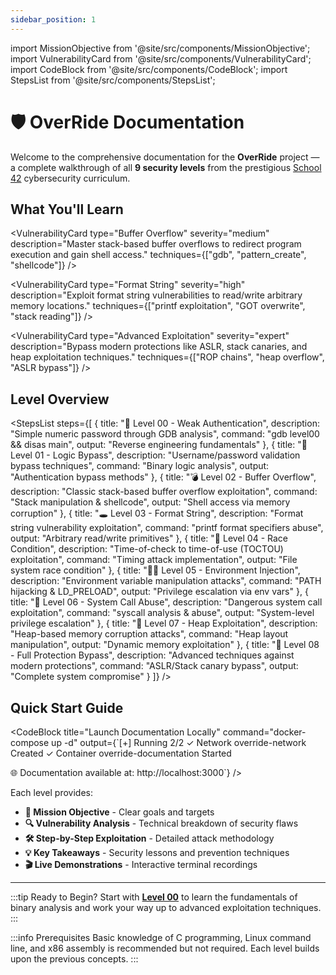 ```yaml
---
sidebar_position: 1
---
```


import MissionObjective from '@site/src/components/MissionObjective';
import VulnerabilityCard from '@site/src/components/VulnerabilityCard';
import CodeBlock from '@site/src/components/CodeBlock';
import StepsList from '@site/src/components/StepsList';

# 🛡️ OverRide Documentation

<MissionObjective 
  level="OverRide Series"
  target="9 Security Challenges"
  method="Binary Exploitation & Reverse Engineering"
/>

Welcome to the comprehensive documentation for the **OverRide** project — a complete walkthrough of all **9 security levels** from the prestigious [School 42](https://42.fr) cybersecurity curriculum.

## What You'll Learn

<div style={{display: 'grid', gridTemplateColumns: 'repeat(auto-fit, minmax(300px, 1fr))', gap: '1rem', margin: '2rem 0'}}>
  <VulnerabilityCard 
    type="Static Analysis"
    severity="beginner"
    description="Learn to extract hardcoded credentials and analyze binary strings to find authentication bypasses."
    techniques={["strings", "objdump", "hexdump"]}
  />
  
  <VulnerabilityCard 
    type="Buffer Overflow"
    severity="medium"
    description="Master stack-based buffer overflows to redirect program execution and gain shell access."
    techniques={["gdb", "pattern_create", "shellcode"]}
  />
  
  <VulnerabilityCard 
    type="Format String"
    severity="high"
    description="Exploit format string vulnerabilities to read/write arbitrary memory locations."
    techniques={["printf exploitation", "GOT overwrite", "stack reading"]}
  />
  
  <VulnerabilityCard 
    type="Advanced Exploitation"
    severity="expert"
    description="Bypass modern protections like ASLR, stack canaries, and heap exploitation techniques."
    techniques={["ROP chains", "heap overflow", "ASLR bypass"]}
  />
</div>

## Level Overview

<StepsList steps={[
  {
    title: "🧩 Level 00 - Weak Authentication",
    description: "Simple numeric password through GDB analysis",
    command: "gdb level00 && disas main",
    output: "Reverse engineering fundamentals"
  },
  {
    title: "🔐 Level 01 - Logic Bypass", 
    description: "Username/password validation bypass techniques",
    command: "Binary logic analysis",
    output: "Authentication bypass methods"
  },
  {
    title: "💣 Level 02 - Buffer Overflow",
    description: "Classic stack-based buffer overflow exploitation", 
    command: "Stack manipulation & shellcode",
    output: "Shell access via memory corruption"
  },
  {
    title: "🕳️ Level 03 - Format String",
    description: "Format string vulnerability exploitation",
    command: "printf format specifiers abuse",
    output: "Arbitrary read/write primitives"
  },
  {
    title: "🧼 Level 04 - Race Condition",
    description: "Time-of-check to time-of-use (TOCTOU) exploitation",
    command: "Timing attack implementation", 
    output: "File system race condition"
  },
  {
    title: "🧞‍♂️ Level 05 - Environment Injection",
    description: "Environment variable manipulation attacks",
    command: "PATH hijacking & LD_PRELOAD",
    output: "Privilege escalation via env vars"
  },
  {
    title: "🧪 Level 06 - System Call Abuse",
    description: "Dangerous system call exploitation",
    command: "syscall analysis & abuse",
    output: "System-level privilege escalation"
  },
  {
    title: "🧃 Level 07 - Heap Exploitation", 
    description: "Heap-based memory corruption attacks",
    command: "Heap layout manipulation",
    output: "Dynamic memory exploitation"
  },
  {
    title: "🧠 Level 08 - Full Protection Bypass",
    description: "Advanced techniques against modern protections",
    command: "ASLR/Stack canary bypass",
    output: "Complete system compromise"
  }
]} />

## Quick Start Guide

<CodeBlock 
  title="Launch Documentation Locally"
  command="docker-compose up -d"
  output={`[+] Running 2/2
 ✓ Network override-network          Created
 ✓ Container override-documentation  Started

🌐 Documentation available at: http://localhost:3000`}
/>

Each level provides:
- **🎯 Mission Objective** - Clear goals and targets
- **🔍 Vulnerability Analysis** - Technical breakdown of security flaws  
- **🛠️ Step-by-Step Exploitation** - Detailed attack methodology
- **💡 Key Takeaways** - Security lessons and prevention techniques
- **🎬 Live Demonstrations** - Interactive terminal recordings

---

:::tip Ready to Begin?
Start with [**Level 00**](./level00) to learn the fundamentals of binary analysis and work your way up to advanced exploitation techniques.
:::

:::info Prerequisites
Basic knowledge of C programming, Linux command line, and x86 assembly is recommended but not required. Each level builds upon the previous concepts.
:::
